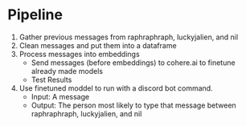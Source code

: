 Pipeline
=============================
1. Gather previous messages from raphraphraph, luckyjalien, and nil
2. Clean messages and put them into a dataframe
3. Process messages into embeddings
    * Send messages (before embeddings) to cohere.ai to finetune already made models
    * Test Results
4. Use finetuned moddel to run with a discord bot command.
    * Input: A message
    * Output: The person most likely to type that message between raphraphraph, luckyjalien, and nil
